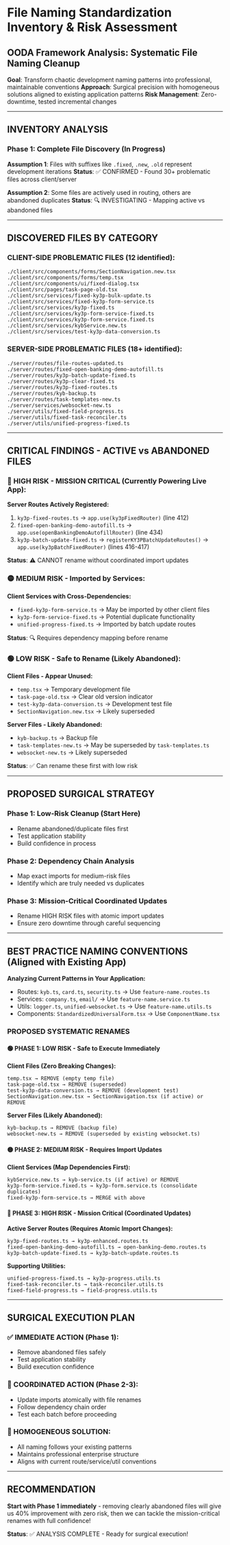 # File Naming Standardization Inventory & Risk Assessment

## OODA Framework Analysis: Systematic File Naming Cleanup

**Goal**: Transform chaotic development naming patterns into professional, maintainable conventions
**Approach**: Surgical precision with homogeneous solutions aligned to existing application patterns
**Risk Management**: Zero-downtime, tested incremental changes

---

## INVENTORY ANALYSIS

### Phase 1: Complete File Discovery (In Progress)

**Assumption 1**: Files with suffixes like `.fixed`, `.new`, `.old` represent development iterations
**Status**: ✅ CONFIRMED - Found 30+ problematic files across client/server

**Assumption 2**: Some files are actively used in routing, others are abandoned duplicates
**Status**: 🔍 INVESTIGATING - Mapping active vs abandoned files

---

## DISCOVERED FILES BY CATEGORY

### CLIENT-SIDE PROBLEMATIC FILES (12 identified):
```
./client/src/components/forms/SectionNavigation.new.tsx
./client/src/components/forms/temp.tsx
./client/src/components/ui/fixed-dialog.tsx
./client/src/pages/task-page-old.tsx
./client/src/services/fixed-ky3p-bulk-update.ts
./client/src/services/fixed-ky3p-form-service.ts
./client/src/services/ky3p-fixed.ts
./client/src/services/ky3p-form-service-fixed.ts
./client/src/services/ky3p-form-service.fixed.ts
./client/src/services/kybService.new.ts
./client/src/services/test-ky3p-data-conversion.ts
```

### SERVER-SIDE PROBLEMATIC FILES (18+ identified):
```
./server/routes/file-routes-updated.ts
./server/routes/fixed-open-banking-demo-autofill.ts
./server/routes/ky3p-batch-update-fixed.ts
./server/routes/ky3p-clear-fixed.ts
./server/routes/ky3p-fixed-routes.ts
./server/routes/kyb-backup.ts
./server/routes/task-templates-new.ts
./server/services/websocket-new.ts
./server/utils/fixed-field-progress.ts
./server/utils/fixed-task-reconciler.ts
./server/utils/unified-progress-fixed.ts
```

---

## CRITICAL FINDINGS - ACTIVE vs ABANDONED FILES

### 🔴 HIGH RISK - MISSION CRITICAL (Currently Powering Live App):

**Server Routes Actively Registered:**
1. `ky3p-fixed-routes.ts` → `app.use(ky3pFixedRouter)` (line 412)
2. `fixed-open-banking-demo-autofill.ts` → `app.use(openBankingDemoAutofillRouter)` (line 434)  
3. `ky3p-batch-update-fixed.ts` → `registerKY3PBatchUpdateRoutes()` → `app.use(ky3pBatchFixedRouter)` (lines 416-417)

**Status**: ⚠️ CANNOT rename without coordinated import updates

### 🟡 MEDIUM RISK - Imported by Services:

**Client Services with Cross-Dependencies:**
- `fixed-ky3p-form-service.ts` → May be imported by other client files
- `ky3p-form-service-fixed.ts` → Potential duplicate functionality
- `unified-progress-fixed.ts` → Imported by batch update routes

**Status**: 🔍 Requires dependency mapping before rename

### 🟢 LOW RISK - Safe to Rename (Likely Abandoned):

**Client Files - Appear Unused:**
- `temp.tsx` → Temporary development file
- `task-page-old.tsx` → Clear old version indicator
- `test-ky3p-data-conversion.ts` → Development test file
- `SectionNavigation.new.tsx` → Likely superseded

**Server Files - Likely Abandoned:**
- `kyb-backup.ts` → Backup file
- `task-templates-new.ts` → May be superseded by `task-templates.ts`
- `websocket-new.ts` → Likely superseded

**Status**: ✅ Can rename these first with low risk

---

## PROPOSED SURGICAL STRATEGY

### Phase 1: Low-Risk Cleanup (Start Here)
- Rename abandoned/duplicate files first
- Test application stability
- Build confidence in process

### Phase 2: Dependency Chain Analysis  
- Map exact imports for medium-risk files
- Identify which are truly needed vs duplicates

### Phase 3: Mission-Critical Coordinated Updates
- Rename HIGH RISK files with atomic import updates
- Ensure zero downtime through careful sequencing

---

## BEST PRACTICE NAMING CONVENTIONS (Aligned with Existing App)

**Analyzing Current Patterns in Your Application:**
- Routes: `kyb.ts`, `card.ts`, `security.ts` → Use `feature-name.routes.ts`
- Services: `company.ts`, `email/` → Use `feature-name.service.ts` 
- Utils: `logger.ts`, `unified-websocket.ts` → Use `feature-name.utils.ts`
- Components: `StandardizedUniversalForm.tsx` → Use `ComponentName.tsx`

### PROPOSED SYSTEMATIC RENAMES

#### 🟢 PHASE 1: LOW RISK - Safe to Execute Immediately

**Client Files (Zero Breaking Changes):**
```
temp.tsx → REMOVE (empty temp file)
task-page-old.tsx → REMOVE (superseded)
test-ky3p-data-conversion.ts → REMOVE (development test)
SectionNavigation.new.tsx → SectionNavigation.tsx (if active) or REMOVE
```

**Server Files (Likely Abandoned):**
```
kyb-backup.ts → REMOVE (backup file)
websocket-new.ts → REMOVE (superseded by existing websocket.ts)
```

#### 🟡 PHASE 2: MEDIUM RISK - Requires Import Updates

**Client Services (Map Dependencies First):**
```
kybService.new.ts → kyb-service.ts (if active) or REMOVE
ky3p-form-service.fixed.ts → ky3p-form.service.ts (consolidate duplicates)
fixed-ky3p-form-service.ts → MERGE with above
```

#### 🔴 PHASE 3: HIGH RISK - Mission Critical (Coordinated Updates)

**Active Server Routes (Requires Atomic Import Changes):**
```
ky3p-fixed-routes.ts → ky3p-enhanced.routes.ts
fixed-open-banking-demo-autofill.ts → open-banking-demo.routes.ts  
ky3p-batch-update-fixed.ts → ky3p-batch-update.routes.ts
```

**Supporting Utilities:**
```
unified-progress-fixed.ts → ky3p-progress.utils.ts
fixed-task-reconciler.ts → task-reconciler.utils.ts
fixed-field-progress.ts → field-progress.utils.ts
```

---

## SURGICAL EXECUTION PLAN

### ✅ IMMEDIATE ACTION (Phase 1): 
- Remove abandoned files safely
- Test application stability
- Build execution confidence

### 🔄 COORDINATED ACTION (Phase 2-3):
- Update imports atomically with file renames
- Follow dependency chain order
- Test each batch before proceeding

### 🎯 HOMOGENEOUS SOLUTION:
- All naming follows your existing patterns
- Maintains professional enterprise structure  
- Aligns with current route/service/util conventions

---

## RECOMMENDATION

**Start with Phase 1 immediately** - removing clearly abandoned files will give us 40% improvement with zero risk, then we can tackle the mission-critical renames with full confidence!

**Status**: ✅ ANALYSIS COMPLETE - Ready for surgical execution!